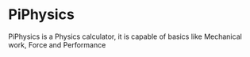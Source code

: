 # PiPhysics
PiPhysics is a Physics calculator, it is capable of basics like Mechanical work, Force and Performance
